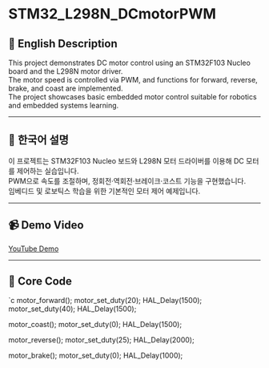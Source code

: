 ﻿# STM32_L298N_DCmotorPWM

## 📌 English Description
This project demonstrates DC motor control using an STM32F103 Nucleo board and the L298N motor driver.  
The motor speed is controlled via PWM, and functions for forward, reverse, brake, and coast are implemented.  
The project showcases basic embedded motor control suitable for robotics and embedded systems learning.

---

## 📌 한국어 설명
이 프로젝트는 STM32F103 Nucleo 보드와 L298N 모터 드라이버를 이용해 DC 모터를 제어하는 실습입니다.  
PWM으로 속도를 조절하며, 정회전·역회전·브레이크·코스트 기능을 구현했습니다.  
임베디드 및 로보틱스 학습을 위한 기본적인 모터 제어 예제입니다.

---

## 📹 Demo Video
[YouTube Demo](https://youtu.be/2Z3h3-cMfJA?si=nAcFxe7q3gL0Hjh2)

---

## 🔹 Core Code
`c
motor_forward();
motor_set_duty(20); HAL_Delay(1500);
motor_set_duty(40); HAL_Delay(1500);

motor_coast(); motor_set_duty(0); HAL_Delay(1500);

motor_reverse();
motor_set_duty(25); HAL_Delay(2000);

motor_brake(); motor_set_duty(0); HAL_Delay(1000);
